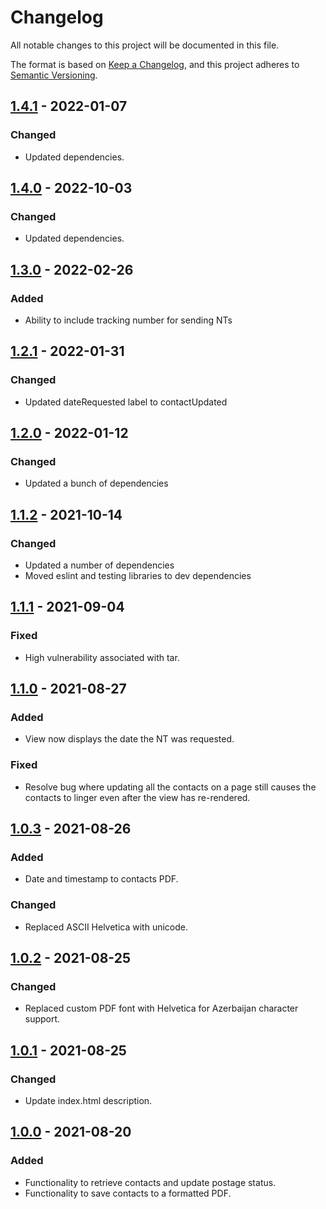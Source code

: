 # Changelog
All notable changes to this project will be documented in this file.

The format is based on [Keep a Changelog](https://keepachangelog.com/en/1.0.0/),
and this project adheres to [Semantic Versioning](https://semver.org/spec/v2.0.0.html).

## [1.4.1] - 2022-01-07

### Changed
- Updated dependencies.

## [1.4.0] - 2022-10-03

### Changed
- Updated dependencies.

## [1.3.0] - 2022-02-26

### Added
- Ability to include tracking number for sending NTs

## [1.2.1] - 2022-01-31

### Changed
- Updated dateRequested label to contactUpdated

## [1.2.0] - 2022-01-12

### Changed
- Updated a bunch of dependencies

## [1.1.2] - 2021-10-14

### Changed
- Updated a number of dependencies
- Moved eslint and testing libraries to dev dependencies

## [1.1.1] - 2021-09-04

### Fixed
- High vulnerability associated with tar.

## [1.1.0] - 2021-08-27

### Added
- View now displays the date the NT was requested.

### Fixed
- Resolve bug where updating all the contacts on a page still causes the contacts to linger even after the view has re-rendered.

## [1.0.3] - 2021-08-26

### Added
- Date and timestamp to contacts PDF.

### Changed
- Replaced ASCII Helvetica with unicode.

## [1.0.2] - 2021-08-25

### Changed
- Replaced custom PDF font with Helvetica for Azerbaijan character support.

## [1.0.1] - 2021-08-25

### Changed
- Update index.html description.

## [1.0.0] - 2021-08-20

### Added
- Functionality to retrieve contacts and update postage status.
- Functionality to save contacts to a formatted PDF.

[1.4.1]: https://github.com/mujde-aze/nt-postman-view/compare/v1.4.0...v1.4.1
[1.4.0]: https://github.com/mujde-aze/nt-postman-view/compare/v1.3.0...v1.4.0
[1.3.0]: https://github.com/mujde-aze/nt-postman-view/compare/v1.2.1...v1.3.0
[1.2.1]: https://github.com/mujde-aze/nt-postman-view/compare/v1.2.0...v1.2.1
[1.2.0]: https://github.com/mujde-aze/nt-postman-view/compare/v1.1.2...v1.2.0
[1.1.2]: https://github.com/mujde-aze/nt-postman-view/compare/v1.1.1...v1.1.2
[1.1.1]: https://github.com/mujde-aze/nt-postman-view/compare/v1.1.0...v1.1.1
[1.1.0]: https://github.com/mujde-aze/nt-postman-view/compare/v1.0.3...v1.1.0
[1.0.3]: https://github.com/mujde-aze/nt-postman-view/compare/v1.0.2...v1.0.3
[1.0.2]: https://github.com/mujde-aze/nt-postman-view/compare/v1.0.1...v1.0.2
[1.0.1]: https://github.com/mujde-aze/nt-postman-view/compare/v1.0.0...v1.0.1
[1.0.0]: https://github.com/mujde-aze/nt-postman-view/compare/v1.0.0...HEAD
